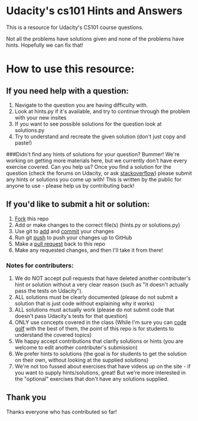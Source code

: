 Udacity's cs101 Hints and Answers
=================================

This is a resource for Udacity's CS101 course questions.

Not all the problems have solutions given and none of the problems have hints. Hopefully we can fix that!

# How to use this resource:

## If you need help with a question:
1. Navigate to the question you are having difficulty with.
2. Look at hints.py if it's available, and try to continue through the problem with your new insites
3. If you want to see possible solutions for the question look at solutions.py
4. Try to understand and recreate the given solution (don't just copy and paste!)

###Didn't find any hints of solutions for your question?
Bummer! We're working on getting more materials here, but we currently don't have every exercise covered. Can you help us? Once you find a solution for the question (check the forums on Udacity, or ask [stackoverflow](http://stackoverflow.com/)) please submit any hints or solutions you come up with! This is written by the public for anyone to use - please help us by contributing back!


## If you'd like to submit a hit or solution:
1. [Fork](https://help.github.com/articles/fork-a-repo) this repo
2. Add or make changes to the correct file(s) (hints.py or solutions.py)
3. Use git to [add](https://www.atlassian.com/git/tutorial/git-basics#!add) and [commit](https://www.atlassian.com/git/tutorial/git-basics#!commit) your changes
4. Run git [push](https://www.atlassian.com/git/tutorial/remote-repositories#!push) to push your changes up to GitHub
5. Make a [pull request](https://help.github.com/articles/using-pull-requests) back to this repo
6. Make any requested changes, and then I'll take it from there!

### Notes for contributers:
1. We do NOT accept pull requests that have deleted another contributer's hint or solution without a very clear reason (such as "it doesn't actually pass the tests on Udacity").
2. ALL solutions must be clearly documented (please do not submit a solution that is just code without explaining why it works)
3. ALL solutions must actually work (please do not submit code that doesn't pass Udacity's tests for that question)
4. ONLY use concepts covered in the class (While I'm sure you can [code golf](http://en.wikipedia.org/wiki/Code_golf) with the best of them, the point of this repo is for students to understand the covered topics)
5. We happy accept contributions that clarify solutions or hints (you are welcome to edit another contributer's submission)
6. We prefer hints to solutions (the goal is for students to get the solution on their own, without looking at the supplied solutions)
7. We're not too fussed about exercises that have videos up on the site - if you want to supply hints/solutions, great! But we're more interested in the "optional" exercises that don't have any solutions supplied.

## Thank you
Thanks everyone who has contributed so far!